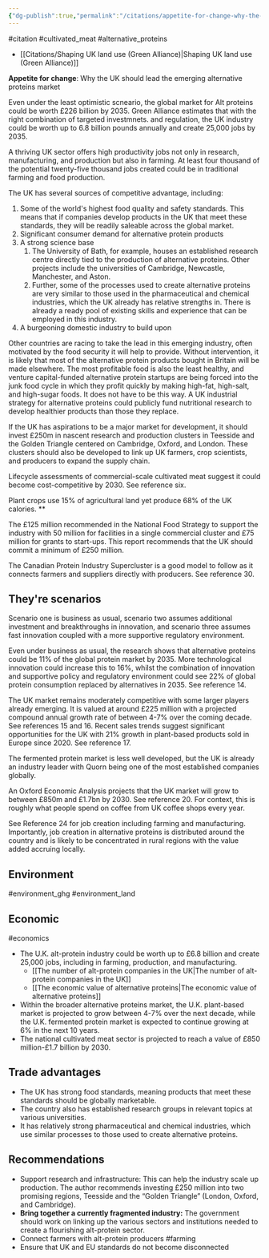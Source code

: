 ```yaml
---
{"dg-publish":true,"permalink":"/citations/appetite-for-change-why-the-uk-should-lead-the-emerging-alternative-proteins-market-green-alliance/","tags":["alternative_proteins","economics","farming"],"created":"2024-04-24T16:17:35.000+01:00","updated":"2025-10-15T11:02:37.577+01:00"}
---
```


#citation #cultivated_meat #alternative_proteins 

- [[Citations/Shaping UK land use (Green Alliance)\|Shaping UK land use (Green Alliance)]]

**Appetite for change**: Why the UK should lead the emerging alternative proteins market


Even under the least optimistic scneario, the global market for Alt proteins could be worth £226 billion by 2035. Green Alliance estimates that with the right combination of targeted investmnets. and regulation, the UK industry could be worth up to 6.8 billion pounds annually and create 25,000 jobs by 2035.

A thriving UK sector offers high productivity jobs not only in research, manufacturing, and production but also in farming. At least four thousand of the potential twenty-five thousand jobs created could be in traditional farming and food production. 

The UK has several sources of competitive advantage, including:

1. Some of the world's highest food quality and safety standards. This means that if companies develop products in the UK that meet these standards, they will be readily saleable across the global market. 
2. Significant consumer demand for alternative protein products
3. A strong science base
	1. The University of Bath, for example, houses an established research centre directly tied to the production of alternative proteins. Other projects include the universities of Cambridge, Newcastle, Manchester, and Aston. 
	2. Further, some of the processes used to create alternative proteins are very similar to those used in the pharmaceutical and chemical industries, which the UK already has relative strengths in. There is already a ready pool of existing skills and experience that can be employed in this industry. 
4. A burgeoning domestic industry to build upon

Other countries are racing to take the lead in this emerging industry, often motivated by the food security it will help to provide. Without intervention, it is likely that most of the alternative protein products bought in Britain will be made elsewhere. The most profitable food is also the least healthy, and venture capital-funded alternative protein startups are being forced into the junk food cycle in which they profit quickly by making high-fat, high-salt, and high-sugar foods. It does not have to be this way. A UK industrial strategy for alternative proteins could publicly fund nutritional research to develop healthier products than those they replace.

If the UK has aspirations to be a major market for development, it should invest £250m in nascent research and production clusters in Teesside and the Golden Triangle centered on Cambridge, Oxford, and London. These clusters should also be developed to link up UK farmers, crop scientists, and producers to expand the supply chain. 

Lifecycle assessments of commercial-scale cultivated meat suggest it could become cost-competitive by 2030. See reference six. 

Plant crops use 15% of agricultural land yet produce 68% of the UK calories. **

The £125 million recommended in the National Food Strategy to support the industry with 50 million for facilities in a single commercial cluster and £75 million for grants to start-ups. This report recommends that the UK should commit a minimum of £250 million. 

The Canadian Protein Industry Supercluster is a good model to follow as it connects farmers and suppliers directly with producers. See reference 30. 
## They're scenarios
Scenario one is business as usual, scenario two assumes additional investment and breakthroughs in innovation, and scenario three assumes fast innovation coupled with a more supportive regulatory environment.

Even under business as usual, the research shows that alternative proteins could be 11% of the global protein market by 2035. More technological innovation could increase this to 16%, whilst the combination of innovation and supportive policy and regulatory environment could see 22% of global protein consumption replaced by alternatives in 2035. See reference 14. 

The UK market remains moderately competitive with some larger players already emerging. It is valued at around £225 million with a projected compound annual growth rate of between 4-7% over the coming decade. See references 15 and 16. Recent sales trends suggest significant opportunities for the UK with 21% growth in plant-based products sold in Europe since 2020. See reference 17. 

The fermented protein market is less well developed, but the UK is already an industry leader with Quorn being one of the most established companies globally. 

An Oxford Economic Analysis projects that the UK market will grow to between £850m and £1.7bn by 2030. See reference 20. For context, this is roughly what people spend on coffee from UK coffee shops every year. 

See Reference 24 for job creation including farming and manufacturing. Importantly, job creation in alternative proteins is distributed around the country and is likely to be concentrated in rural regions with the value added accruing locally. 

## Environment 
#environment_ghg #environment_land 


## Economic
#economics 
- The U.K. alt-protein industry could be worth up to £6.8 billion and create 25,000 jobs, including in farming, production, and manufacturing. 
	- [[The number of alt-protein companies in the UK\|The number of alt-protein companies in the UK]]
	- [[The economic value of alternative proteins\|The economic value of alternative proteins]]
- Within the broader alternative proteins market, the U.K. plant-based market is projected to grow between 4-7% over the next decade, while the U.K. fermented protein market is expected to continue growing at 6% in the next 10 years.
- The national cultivated meat sector is projected to reach a value of £850 million-£1.7 billion by 2030.

## Trade advantages
- The UK has strong food standards, meaning products that meet these standards should be globally marketable. 
- The country also has established research groups in relevant topics at various universities. 
- It has relatively strong pharmaceutical and chemical industries, which use similar processes to those used to create alternative proteins.

## Recommendations
- Support research and infrastructure: This can help the industry scale up production. The author recommends investing £250 million into two promising regions, Teesside and the “Golden Triangle” (London, Oxford, and Cambridge).
- **Bring together a currently fragmented industry:** The government should work on linking up the various sectors and institutions needed to create a flourishing alt-protein sector.
- Connect farmers with alt-protein producers #farming 
- Ensure that UK and EU standards do not become disconnected
